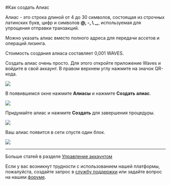 #Как создать Алиас

Алиас - это строка длиной от 4 до 30 символов, состоящая из строчных латинских букв, цифр и символов **@, -, \ _,**, используемая для упрощения отправки транзакций.

Можно указать алиас вместо полного адреса для передачи ассетов и операций лизинга.

Стоимость создания алиаса составляет 0,001 WAVES.

Создать алиас очень просто. Для этого откройте приложение Waves и войдите в свой аккаунт.
В правом верхнем углу нажмите на значок QR-кода.

![](/waves-client/mobile-apps/_assets/waves_address_01.png)

В появившемся окне нажмите **Алиасы** и нажмите **Создать алиас**.

![](/waves-client/mobile-apps/_assets/creating_an_alias_01.png)

Придумайте алиас и нажмите **Создать** для завершения процедуры.

![](/waves-client/mobile-apps/_assets/creating_an_alias_02.png)

Ваш алиас появится в сети спустя один блок.

![](/waves-client/mobile-apps/_assets/creating_an_alias_03.png)

___

Больше статей в разделе [Управление аккаунтом](/waves-client/mobile-apps/iOS/account-management.md)

Если у вас возникнут трудности с использованием нашей платформы, пожалуйста, создайте запрос в [службу поддержки](https://support.wavesplatform.com/) или задайте вопрос на нашем [форуме](https://forum.wavesplatform.com/).
